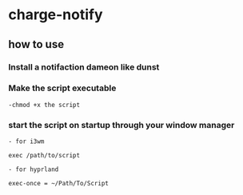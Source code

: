 # charge-notify

## how to use

### Install a notifaction dameon like dunst

### Make the script executable

```
-chmod +x the script
```
### start the script on startup through your window manager
```
- for i3wm

exec /path/to/script

- for hyprland

exec-once = ~/Path/To/Script

```
